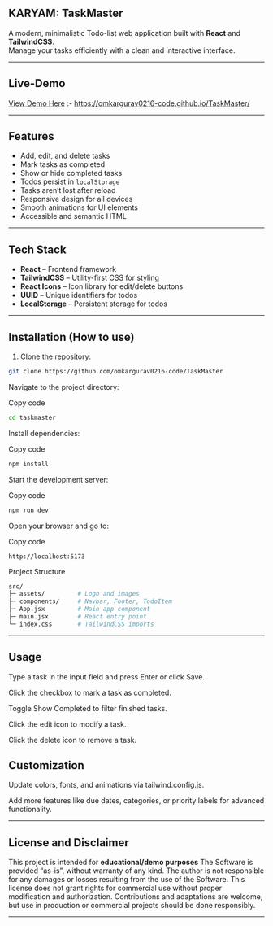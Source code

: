 ## KARYAM: TaskMaster

A modern, minimalistic Todo-list web application built with **React** and **TailwindCSS**.  
Manage your tasks efficiently with a clean and interactive interface.

---

## Live-Demo
[View Demo Here]( https://omkargurav0216-code.github.io/TaskMaster/ ) :- https://omkargurav0216-code.github.io/TaskMaster/

---

## Features
- Add, edit, and delete tasks
- Mark tasks as completed
- Show or hide completed tasks
- Todos persist in `localStorage` 
- Tasks aren’t lost after reload
- Responsive design for all devices
- Smooth animations for UI elements
- Accessible and semantic HTML

---

## Tech Stack
- **React** – Frontend framework
- **TailwindCSS** – Utility-first CSS for styling
- **React Icons** – Icon library for edit/delete buttons
- **UUID** – Unique identifiers for todos
- **LocalStorage** – Persistent storage for todos

---

## Installation (How to use)
1. Clone the repository:

```bash
git clone https://github.com/omkargurav0216-code/TaskMaster
```
Navigate to the project directory:

Copy code
```bash
cd taskmaster
```
Install dependencies:

Copy code
```bash
npm install
```
Start the development server:

Copy code
```bash
npm run dev
```
Open your browser and go to:

Copy code
```arduino
http://localhost:5173
```
Project Structure

```bash
src/
├─ assets/         # Logo and images
├─ components/     # Navbar, Footer, TodoItem
├─ App.jsx         # Main app component
├─ main.jsx        # React entry point
└─ index.css       # TailwindCSS imports
```

---

## Usage

Type a task in the input field and press Enter or click Save.

Click the checkbox to mark a task as completed.

Toggle Show Completed to filter finished tasks.

Click the edit icon to modify a task.

Click the delete icon to remove a task.

## Customization

Update colors, fonts, and animations via tailwind.config.js.

Add more features like due dates, categories, or priority labels for advanced functionality.

---

## License and Disclaimer
This project is intended for **educational/demo purposes**
The Software is provided “as-is”, without warranty of any kind.
The author is not responsible for any damages or losses resulting from the use of the Software.
This license does not grant rights for commercial use without proper modification and authorization.
Contributions and adaptations are welcome, but use in production or commercial projects should be done responsibly.

---
